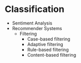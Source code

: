   # Classification
* Sentiment Analysis
* Recommender Systems
  * Filtering
    * Case-based filtering
    * Adaptive filtering
    * Rule-based filtering
    * Content-based filtering
